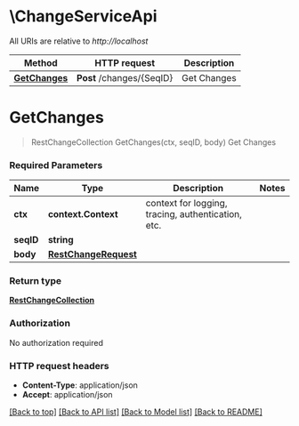 # \ChangeServiceApi

All URIs are relative to *http://localhost*

Method | HTTP request | Description
------------- | ------------- | -------------
[**GetChanges**](ChangeServiceApi.md#GetChanges) | **Post** /changes/{SeqID} | Get Changes


# **GetChanges**
> RestChangeCollection GetChanges(ctx, seqID, body)
Get Changes

### Required Parameters

Name | Type | Description  | Notes
------------- | ------------- | ------------- | -------------
 **ctx** | **context.Context** | context for logging, tracing, authentication, etc.
  **seqID** | **string**|  | 
  **body** | [**RestChangeRequest**](RestChangeRequest.md)|  | 

### Return type

[**RestChangeCollection**](restChangeCollection.md)

### Authorization

No authorization required

### HTTP request headers

 - **Content-Type**: application/json
 - **Accept**: application/json

[[Back to top]](#) [[Back to API list]](../../README.md#documentation-for-api-endpoints) [[Back to Model list]](../../README.md#documentation-for-models) [[Back to README]](../../README.md)


